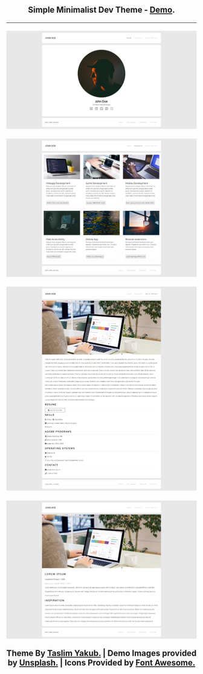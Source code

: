 <p align="center">
    <h2 align="center">Simple Minimalist Dev Theme - <a href="https://taslim.me/projects/dev-theme/">Demo</a>.

<p align="center"This is a free flexbox theme for developers to use to showcase there work. 
This theme is build with pure HTML and CSS (flexbox). No JavaScript.</p>

***

<p align="center"> <img src="https://github.com/taslimy/dev-theme/blob/master/screenshots/homepage.png" /> </p>

<p align="center"> <img src="https://github.com/taslimy/dev-theme/blob/master/screenshots/projectspage.png" /> </p>

<p align="center"> <img src="https://github.com/taslimy/dev-theme/blob/master/screenshots/bioandcontact.png" /> </p>

<p align="center"> <img src="https://github.com/taslimy/dev-theme/blob/master/screenshots/projectdescription.png" /> </p>

<p align="center"> Theme By <a href="https://taslim.me/">Taslim Yakub.</a> | Demo Images provided by <a href="taslim.me">Unsplash.</a> | Icons Provided by <a href="taslim.me">Font Awesome.</a> </p>

